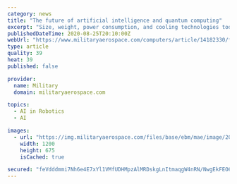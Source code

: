 ```yaml
---
category: news
title: "The future of artificial intelligence and quantum computing"
excerpt: "Size, weight, power consumption, and cooling technologies today block quantum computing from the embedded world, but new generations should yield advances in artificial intelligence and computer security."
publishedDateTime: 2020-08-25T20:10:00Z
webUrl: "https://www.militaryaerospace.com/computers/article/14182330/future-of-artificial-intelligence-and-quantum-computing"
type: article
quality: 39
heat: 39
published: false

provider:
  name: Military
  domain: militaryaerospace.com

topics:
  - AI in Robotics
  - AI

images:
  - url: "https://img.militaryaerospace.com/files/base/ebm/mae/image/2020/08/2008MAEsr_p02.5f456c4db2c7c.png?auto=format&fit=max&w=1200"
    width: 1200
    height: 675
    isCached: true

secured: "feVdddmmi7Nh6e4E7xYl1VMfUDHMpzAlMRDskgLnItmaqgW4nRN/NwgEkFEO6dpRJdTtqBXQ9sOhY0/0iwxsOB3wshoSXvjWqmQNGusdZPDkOhO5elksAZw7cS0lDvOncV0j6VmyM/htpz1UQx/Gcb0z6jbzNkUdzETUDotIEPksSVOvSYrNbTGVRRU6ZRe983D933kygDsSZljJUvUzrNm+f4qwAdtBNOxh6+LmNZLrqwJ/KQZlPArYNyJmQa/o71qkthJ5b3kVduiADsv+0xoEDwK2IRbKSDoW7goI6PeZ9x3Hzk5n5InMX+on53PAkEgAmeBL+ZloPwrrVD9Beg==;A3zNbzV+YqVKp4FnXBCYhw=="
---
```


